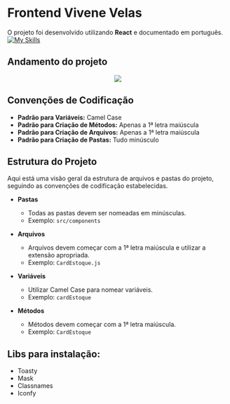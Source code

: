 # Frontend Vivene Velas 

O projeto foi desenvolvido utilizando **React** e documentado em português. <br>
[![My Skills](https://skillicons.dev/icons?i=react)](https://skillicons.dev)

## Andamento do projeto

<p align = "center">
<img src="https://img.shields.io/static/v1?label=STATUS&message=EM%20ANDAMENTO&color=yellow&style=for-the-badge"/>
</p>

## Convenções de Codificação

- **Padrão para Variáveis:** Camel Case
- **Padrão para Criação de Métodos:** Apenas a 1ª letra maiúscula
- **Padrão para Criação de Arquivos:** Apenas a 1ª letra maiúscula
- **Padrão para Criação de Pastas:** Tudo minúsculo

## Estrutura do Projeto
Aqui está uma visão geral da estrutura de arquivos e pastas do projeto, seguindo as convenções de codificação estabelecidas.

- **Pastas**
  - Todas as pastas devem ser nomeadas em minúsculas.
  - Exemplo: `src/components`

- **Arquivos**
  - Arquivos devem começar com a 1ª letra maiúscula e utilizar a extensão apropriada.
  - Exemplo: `CardEstoque.js`

- **Variáveis**
  - Utilizar Camel Case para nomear variáveis.
  - Exemplo: `cardEstoque`

- **Métodos**
  - Métodos devem começar com a 1ª letra maiúscula.
  - Exemplo: `CardEstoque`

## Libs para instalação:
- Toasty
- Mask
- Classnames  
- Iconfy
